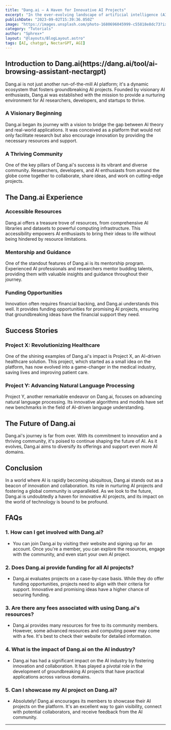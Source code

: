 ```yaml
---
title: "Dang.ai — A Haven for Innovative AI Projects"
excerpt: "In the ever-evolving landscape of artificial intelligence (AI), there's a rising star that has been making waves and gaining the attention of tech enthusiasts and innovators alike - Dang.ai. This article will delve into the world of Dang.ai, exploring what makes it a haven for innovative AI projects. From its inception to its remarkable achievements, we'll take you on a journey through this extraordinary platform that is shaping the future of AI"
publishDate: "2023-09-02T15:39:36.050Z"
image: "https://images.unsplash.com/photo-1680696045999-c55818e8dc73?ixlib=rb-4.0.3&ixid=M3wxMjA3fDB8MHxwaG90by1wYWdlfHx8fGVufDB8fHx8fA%3D%3D&auto=format&fit=crop&w=1332&q=80"
category: "Tutorials"
author: "Sphrex+"
layout: "@layouts/BlogLayout.astro"
tags: [AI, chatgpt, NectarGPT, AGI]
---
```


<h2 id="introduction-to-dang-ai-h1-"> Introduction to Dang.ai(https://dang.ai/tool/ai-browsing-assistant-nectargpt) </h2>
<p>Dang.ai is not just another run-of-the-mill AI platform; it's a dynamic ecosystem that fosters groundbreaking AI projects. Founded by visionary AI enthusiasts, Dang.ai was established with the mission to provide a nurturing environment for AI researchers, developers, and startups to thrive.</p>
<h3 id="a-visionary-beginning-h2-">A Visionary Beginning </h3>
<p>Dang.ai began its journey with a vision to bridge the gap between AI theory and real-world applications. It was conceived as a platform that would not only facilitate research but also encourage innovation by providing the necessary resources and support.</p>
<h3 id="a-thriving-community-h2-">A Thriving Community </h3>
<p>One of the key pillars of Dang.ai's success is its vibrant and diverse community. Researchers, developers, and AI enthusiasts from around the globe come together to collaborate, share ideas, and work on cutting-edge projects.</p>
<h2 id="the-dang-ai-experience-h1-">The Dang.ai Experience </h2>
<h3 id="accessible-resources-h2-">Accessible Resources </h3>
<p>Dang.ai offers a treasure trove of resources, from comprehensive AI libraries and datasets to powerful computing infrastructure. This accessibility empowers AI enthusiasts to bring their ideas to life without being hindered by resource limitations.</p>
<h3 id="mentorship-and-guidance-h2-">Mentorship and Guidance </h3>
<p>One of the standout features of Dang.ai is its mentorship program. Experienced AI professionals and researchers mentor budding talents, providing them with valuable insights and guidance throughout their journey.</p>
<h3 id="funding-opportunities-h2-">Funding Opportunities </h3>
<p>Innovation often requires financial backing, and Dang.ai understands this well. It provides funding opportunities for promising AI projects, ensuring that groundbreaking ideas have the financial support they need.</p>
<h2 id="success-stories-h1-">Success Stories </h2>
<h3 id="project-x-revolutionizing-healthcare-h2-">Project X: Revolutionizing Healthcare </h3>
<p>One of the shining examples of Dang.ai&#39;s impact is Project X, an AI-driven healthcare solution. This project, which started as a small idea on the platform, has now evolved into a game-changer in the medical industry, saving lives and improving patient care.</p>
<h3 id="project-y-advancing-natural-language-processing-h2-">Project Y: Advancing Natural Language Processing </h3>
<p>Project Y, another remarkable endeavor on Dang.ai, focuses on advancing natural language processing. Its innovative algorithms and models have set new benchmarks in the field of AI-driven language understanding.</p>
<h2 id="the-future-of-dang-ai-h1-">The Future of Dang.ai </h2>
<p>Dang.ai&#39;s journey is far from over. With its commitment to innovation and a thriving community, it&#39;s poised to continue shaping the future of AI. As it evolves, Dang.ai aims to diversify its offerings and support even more AI domains.</p>
<h2 id="conclusion-h1-">Conclusion </h2>
<p>In a world where AI is rapidly becoming ubiquitous, Dang.ai stands out as a beacon of innovation and collaboration. Its role in nurturing AI projects and fostering a global community is unparalleled. As we look to the future, Dang.ai is undoubtedly a haven for innovative AI projects, and its impact on the world of technology is bound to be profound.</p>
<h2 id="faqs-h1-">FAQs </h2>
<h3 id="1-how-can-i-get-involved-with-dang-ai-">1. How can I get involved with Dang.ai?</h3>
<ul>
<li>You can join Dang.ai by visiting their website and signing up for an account. Once you&#39;re a member, you can explore the resources, engage with the community, and even start your own AI project.</li>
</ul>
<h3 id="2-does-dang-ai-provide-funding-for-all-ai-projects-">2. Does Dang.ai provide funding for all AI projects?</h3>
<ul>
<li>Dang.ai evaluates projects on a case-by-case basis. While they do offer funding opportunities, projects need to align with their criteria for support. Innovative and promising ideas have a higher chance of securing funding.</li>
</ul>
<h3 id="3-are-there-any-fees-associated-with-using-dang-ai-s-resources-">3. Are there any fees associated with using Dang.ai's resources?</h3>
<ul>
<li>Dang.ai provides many resources for free to its community members. However, some advanced resources and computing power may come with a fee. It's best to check their website for detailed information.</li>
</ul>
<h3 id="4-what-is-the-impact-of-dang-ai-on-the-ai-industry-">4. What is the impact of Dang.ai on the AI industry?</h3>
<ul>
<li>Dang.ai has had a significant impact on the AI industry by fostering innovation and collaboration. It has played a pivotal role in the development of groundbreaking AI projects that have practical applications across various domains.</li>
</ul>
<h3 id="5-can-i-showcase-my-ai-project-on-dang-ai-">5. Can I showcase my AI project on Dang.ai?</h3>
<ul>
<li>Absolutely! Dang.ai encourages its members to showcase their AI projects on the platform. It&#39;s an excellent way to gain visibility, connect with potential collaborators, and receive feedback from the AI community.</li>
</ul>
<hr>

